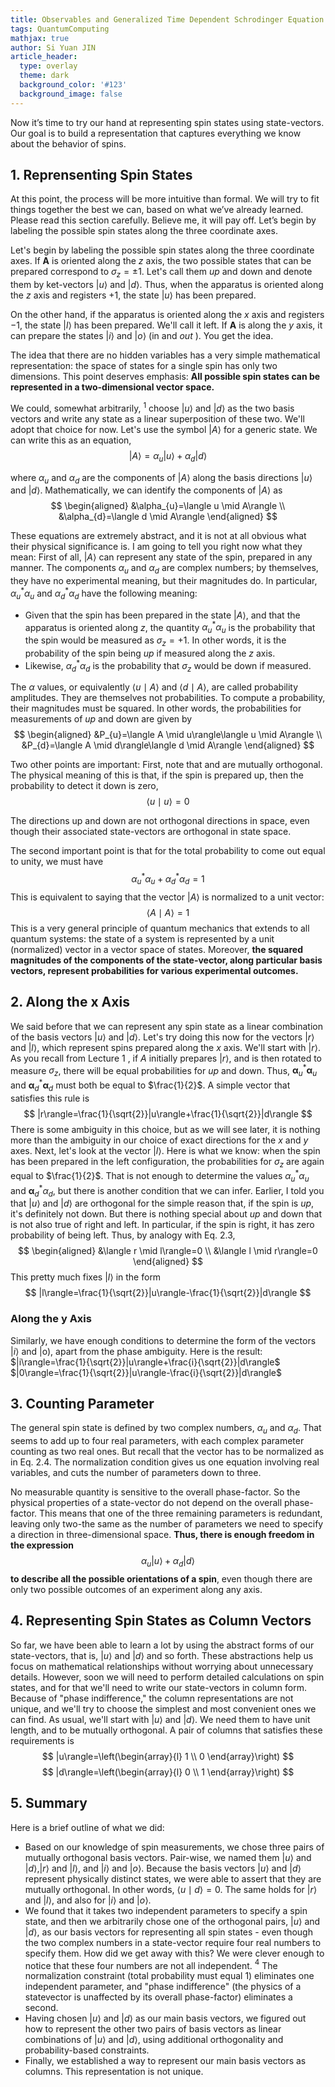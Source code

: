 ```yaml
---
title: Observables and Generalized Time Dependent Schrodinger Equation
tags: QuantumComputing
mathjax: true
author: Si Yuan JIN
article_header:
  type: overlay
  theme: dark
  background_color: '#123'
  background_image: false
---
```

Now it’s time to try our hand at representing spin states using state-vectors. Our goal is to build a representation that captures everything we know about the behavior of spins. 

## 1. Reprensenting Spin States
At this point, the process will be more intuitive than formal. We will try to fit things together the best we can, based on what we’ve already learned. Please read this section carefully. Believe me, it will pay off. Let’s begin by labeling the possible spin states along the three coordinate axes.


Let's begin by labeling the possible spin states along the three coordinate axes. If $\boldsymbol{A}$ is oriented along the $z$ axis, the two possible states that can be prepared correspond to $\sigma_{z}=\pm 1$. Let's call them $u p$ and down and denote them by ket-vectors $|u\rangle$ and $|d\rangle$. Thus, when the apparatus is oriented along the $z$ axis and registers $+1$, the state $|u\rangle$ has been prepared.

On the other hand, if the apparatus is oriented along the $x$ axis and registers $-1$, the state $|l\rangle$ has been prepared. We'll call it left. If $\boldsymbol{A}$ is along the $y$ axis, it can prepare the states $|i\rangle$ and $|o\rangle$ (in and $o u t$ ). You get the idea.

The idea that there are no hidden variables has a very simple mathematical representation: the space of states for a single spin has only two dimensions. This point deserves emphasis:
**All possible spin states can be represented in a two-dimensional vector space.**

We could, somewhat arbitrarily, ${ }^{1}$ choose $|u\rangle$ and $|d\rangle$ as the two basis vectors and write any state as a linear superposition of these two. We'll adopt that choice for now. Let's use the symbol $|A\rangle$ for a generic state. We can write this as an equation,
$$
|A\rangle=\alpha_{u}|u\rangle+\alpha_{d}|d\rangle
$$

where $\alpha_{u}$ and $\alpha_{d}$ are the components of $|A\rangle$ along the basis directions $|u\rangle$
and $|d\rangle$. Mathematically, we can identify the components of $|A\rangle$ as
$$
\begin{aligned}
&\alpha_{u}=\langle u \mid A\rangle \\
&\alpha_{d}=\langle d \mid A\rangle
\end{aligned}
$$

These equations are extremely abstract, and it is not at all obvious what their physical significance is. I am going to tell you right now what they mean: First of all, $|A\rangle$ can represent any state of the spin, prepared in any manner. The components $\alpha_{u}$ and $\alpha_{d}$ are complex numbers; by themselves, they have no experimental meaning, but their magnitudes do. In particular, $\alpha_{u}^{*} \alpha_{u}$ and $\alpha_{d}^{*} \alpha_{d}$ have the following meaning:
- Given that the spin has been prepared in the state $|A\rangle$, and that the apparatus is oriented along $z$, the quantity $\alpha_{u}^{*} \alpha_{u}$ is the probability that the spin would be measured as $\sigma_{z}=+1$. In other words, it is the probability of the spin being $u p$ if measured along the $z$ axis.
- Likewise, $\alpha_{d}^{*} \alpha_{d}$ is the probability that $\sigma_{z}$ would be down if measured.

The $\alpha$ values, or equivalently $\langle u \mid A\rangle$ and $\langle d \mid A\rangle$, are called probability amplitudes. They are themselves not probabilities. To compute a probability, their magnitudes must be squared. In other words, the probabilities for measurements of $u p$ and down are given by
$$
\begin{aligned}
&P_{u}=\langle A \mid u\rangle\langle u \mid A\rangle \\
&P_{d}=\langle A \mid d\rangle\langle d \mid A\rangle
\end{aligned}
$$

Two other points are important: First, note that and are mutually orthogonal. The physical meaning of this is that, if the spin is prepared up, then the probability to detect it down is zero,
$$\langle u  \mid u\rangle=0$$

The directions up and down are not orthogonal directions in space, even though their associated state-vectors are orthogonal in state space.

The second important point is that for the total probability to come out equal to unity, we must have
$$
\alpha_{u}^{*} \alpha_{u}+\alpha_{d}^{*} \alpha_{d}=1
$$
This is equivalent to saying that the vector $|A\rangle$ is normalized to a unit vector:
$$
\langle A \mid A\rangle=1
$$
This is a very general principle of quantum mechanics that extends to all quantum systems: the state of a system is represented by a unit (normalized) vector in a vector space of states. Moreover, **the squared magnitudes of the components of the state-vector, along particular basis vectors, represent probabilities for various experimental outcomes.**

## 2. Along the x Axis
We said before that we can represent any spin state as a linear combination of the basis vectors $|u\rangle$ and $|d\rangle$. Let's try doing this now for the vectors $|r\rangle$ and $|l\rangle$, which represent spins prepared along the $x$ axis. We'll start with $|r\rangle$. As
you recall from Lecture 1 , if $A$ initially prepares $|r\rangle$, and is then rotated to measure $\sigma_{z}$, there will be equal probabilities for $u p$ and down. Thus, $\boldsymbol{\alpha}_{u}^{*} \boldsymbol{\alpha}_{u}$ and $\boldsymbol{\alpha}_{d}^{*} \boldsymbol{\alpha}_{d}$ must both be equal to $\frac{1}{2}$. A simple vector that satisfies this rule is
$$
|r\rangle=\frac{1}{\sqrt{2}}|u\rangle+\frac{1}{\sqrt{2}}|d\rangle
$$
There is some ambiguity in this choice, but as we will see later, it is nothing more than the ambiguity in our choice of exact directions for the $x$ and $y$ axes.
Next, let's look at the vector $|l\rangle$. Here is what we know: when the spin has been prepared in the left configuration, the probabilities for $\sigma_{z}$ are again equal to $\frac{1}{2}$. That is not enough to determine the values $\alpha_{u}^{*} \alpha_{u}$ and $\boldsymbol{\alpha}_{d}^{*} \alpha_{d}$, but there is another condition that we can infer. Earlier, I told you that $|u\rangle$ and $|d\rangle$ are orthogonal for the simple reason that, if the spin is $u p$, it's definitely not down. But there is nothing special about $u p$ and down that is not also true of right and left. In particular, if the spin is right, it has zero probability of being left. Thus, by analogy with Eq. 2.3,
$$
\begin{aligned}
&\langle r \mid l\rangle=0 \\
&\langle l \mid r\rangle=0
\end{aligned}
$$
This pretty much fixes $|l\rangle$ in the form
$$
|l\rangle=\frac{1}{\sqrt{2}}|u\rangle-\frac{1}{\sqrt{2}}|d\rangle
$$

### Along the y Axis

Similarly, we have enough conditions to determine the form of the vectors $|i\rangle$ and |o), apart from the phase ambiguity. Here is the result:
$|i\rangle=\frac{1}{\sqrt{2}}|u\rangle+\frac{i}{\sqrt{2}}|d\rangle$ $|0\rangle=\frac{1}{\sqrt{2}}|u\rangle-\frac{i}{\sqrt{2}}|d\rangle$

## 3. Counting Parameter
The general spin state is defined by two complex numbers, $\alpha_{u}$ and $\alpha_{d}$. That seems
to add up to four real parameters, with each complex parameter counting as two real ones. But recall that the vector has to be normalized as in Eq. $2.4$. The normalization condition gives us one equation involving real variables, and cuts the number of parameters down to three.

No measurable quantity is sensitive to the overall phase-factor. So the physical properties of a state-vector do not depend on the overall phase-factor. This means that one of the three remaining parameters is redundant, leaving only two-the same as the number of parameters we need to specify a direction in three-dimensional space. **Thus, there is enough freedom in the expression**
$$
\alpha_{u}|u\rangle+\alpha_{d}|d\rangle
$$
**to describe all the possible orientations of a spin**, even though there are only two possible outcomes of an experiment along any axis.

## 4. Representing Spin States as Column Vectors

So far, we have been able to learn a lot by using the abstract forms of our state-vectors, that is, $|u\rangle$ and $|d\rangle$ and so forth. These abstractions help us focus on mathematical relationships without worrying about unnecessary details. However, soon we will need to perform detailed calculations on spin states, and for that we'll need to write our state-vectors in column form. Because of "phase indifference," the column representations are not unique, and we'll try to choose the simplest and most convenient ones we can find.
As usual, we'll start with $|u\rangle$ and $|d\rangle$. We need them to have unit length, and to be mutually orthogonal. A pair of columns that satisfies these requirements is
$$
|u\rangle=\left(\begin{array}{l}
1 \\
0
\end{array}\right)
$$
$$
|d\rangle=\left(\begin{array}{l}
0 \\
1
\end{array}\right)
$$

## 5. Summary
Here is a brief outline of what we did:
- Based on our knowledge of spin measurements, we chose three pairs of mutually orthogonal basis vectors. Pair-wise, we named them $|u\rangle$ and $|d\rangle,|r\rangle$ and $|l\rangle$, and $|i\rangle$ and $|o\rangle$. Because the basis vectors $|u\rangle$ and $|d\rangle$ represent physically distinct states, we were able to assert that they are mutually orthogonal. In other words, $\langle u \mid d\rangle=0$. The same holds for $|r\rangle$ and $|l\rangle$, and also for $|i\rangle$ and $|o\rangle$.
- We found that it takes two independent parameters to specify a spin state, and then we arbitrarily chose one of the orthogonal pairs, $|u\rangle$ and $|d\rangle$, as our basis vectors for representing all spin states - even though the two complex numbers in a state-vector require four real numbers to specify them. How did we get away with this? We were clever enough to notice that these four numbers are not all independent. ${ }^{4}$ The normalization constraint (total probability must equal 1) eliminates one independent parameter, and "phase indifference" (the physics of a statevector is unaffected by its overall phase-factor) eliminates a second.
- Having chosen $|u\rangle$ and $|d\rangle$ as our main basis vectors, we figured out how to represent the other two pairs of basis vectors as linear combinations of $|u\rangle$ and $|d\rangle$, using additional orthogonality and probability-based constraints.
- Finally, we established a way to represent our main basis vectors as columns. This representation is not unique. 